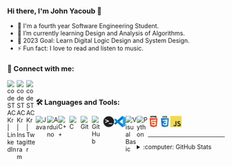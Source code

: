 ### Hi there, I'm John Yacoub 👋 

- 🔭 I'm a fourth year Software Engineering Student.
- 🌱 I’m currently learning Design and Analysis of Algorithms.
- 🥅 2023 Goal: Learn Digital Logic Design and System Design.  
- ⚡ Fun fact: I love to read and listen to music.

### 🔗 Connect with me:

[<img align="left" alt="codeSTACKr | LinkedIn" width="22px" src="https://user-images.githubusercontent.com/89855894/152471764-b29a2ba5-c33e-4894-86ad-0c5711d165a8.png" />][linkedin]
[<img align="left" alt="codeSTACKr | Instagram" width="22px" src="https://user-images.githubusercontent.com/89855894/152471666-eaa74bdc-4c07-4026-8d35-04571f678742.png" />][instagram]
[<img align="left" alt="codeSTACKr | Twitter" width="22px" src="https://user-images.githubusercontent.com/89855894/152471724-d692d3c4-4e00-4816-b76c-c1bda3e2536b.png" />][twitter]

<br />

### :hammer_and_wrench: Languages and Tools:


[<img align="left" alt="Java" width="26px" src="https://user-images.githubusercontent.com/89855894/152472938-3c662589-6e4d-4dc7-8edd-e9fcd7c2bbad.png" />][linkJava]

[<img align="left" alt="Arduino" width="26px" src="https://user-images.githubusercontent.com/89855894/152472381-b4c9a250-55c3-40be-a8eb-3780d87cfaff.png" />][linkArduino]

[<img align="left" alt="C++" width="26px" src="https://user-images.githubusercontent.com/89855894/152090978-0f72f03a-2804-4781-97a2-34e78000feda.png" />][linkC++]

[<img align="left" alt="C" width="26px" src="https://user-images.githubusercontent.com/89855894/152091014-0af42338-67a9-49e8-b0b2-0b7d3bda7cdd.png" />][linkC]

[<img align="left" alt="Git" width="26px" src="https://user-images.githubusercontent.com/89855894/152472090-1d359e41-da71-4461-ad4e-121db4d00191.png" />][linkGIT]

[<img align="left" alt="GitHub" width="26px" src="https://user-images.githubusercontent.com/89855894/152472017-7b941f63-fb9e-4f84-b836-f242713c1ddf.png" />][linkGithub]

[<img align="left" alt="Terminal" width="26px" src="https://raw.githubusercontent.com/github/explore/80688e429a7d4ef2fca1e82350fe8e3517d3494d/topics/terminal/terminal.png" />][linkTerminal]

[<img align="left" alt="Visual Studio Code" width="26px" src="https://raw.githubusercontent.com/github/explore/80688e429a7d4ef2fca1e82350fe8e3517d3494d/topics/visual-studio-code/visual-studio-code.png" />][linkVSCode]

[<img align="left" alt="Visual Basic" width="26px" src="https://user-images.githubusercontent.com/89855894/152649322-044920b9-a660-4592-af18-d470e83a3047.png" />][linkVSBasic]

[<img align="left" alt="Python" width="26px" src="https://user-images.githubusercontent.com/89855894/152091335-805fb790-a168-4683-9478-5d292d892ba6.png" />][linkPython]

[<img align="left" alt="HTML5" width="26px" src="https://raw.githubusercontent.com/github/explore/80688e429a7d4ef2fca1e82350fe8e3517d3494d/topics/html/html.png" />][linkHTML]

[<img align="left" alt="CSS3" width="26px" src="https://raw.githubusercontent.com/github/explore/80688e429a7d4ef2fca1e82350fe8e3517d3494d/topics/css/css.png" />][linkCSS]

[<img align="left" alt="JavaScript" width="26px" src="https://raw.githubusercontent.com/github/explore/80688e429a7d4ef2fca1e82350fe8e3517d3494d/topics/javascript/javascript.png" />][linkJScript]

<br />
<br />

---
<details>
  <summary> :computer: GitHub Stats</summary>
 
  <br />

  ![](https://komarev.com/ghpvc/?username=yacoub-john&color=blue&label=Profile+Views&style=plastic)
   
  <br />

  <img align="left" alt="John Yacoub's GitHub Stats" src="https://github-readme-stats.vercel.app/api?username=yacoub-john&show_icons=true&hide_border=true" />


</details>


[linkJava]: https://www.google.com/search?q=Java
[linkArduino]: https://www.google.com/search?q=Arduino
[linkC++]: https://www.google.com/search?q=C%2B%2B
[linkC]: https://www.google.com/search?q=C
[linkGIT]: https://www.google.com/search?q=GIT
[linkGitHub]: https://www.google.com/search?q=Github
[linkTerminal]: https://www.google.com/search?q=Terminal
[linkVSCode]: https://www.google.com/search?q=VSCode
[linkVSBasic]: https://www.google.com/search?q=VSBasic
[linkPython]: https://www.google.com/search?q=Python
[linkHTML]: https://www.google.com/search?q=HTML
[linkCSS]: https://www.google.com/search?q=CSS
[linkJScript]: https://www.google.com/search?q=JavaScript




[instagram]: https://www.instagram.com/john_yacoub
[linkedin]: https://www.linkedin.com/in/john-yacoub-a01ba31b4/
[twitter]: https://twitter.com/John25728210
